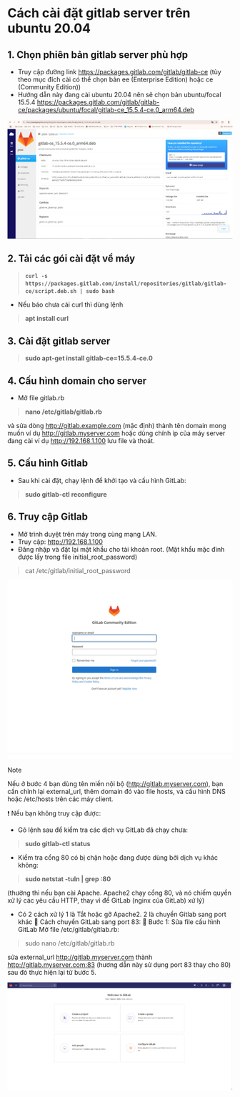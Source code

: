 # Cách cài đặt gitlab server trên ubuntu 20.04

## 1. Chọn phiên bản gitlab server phù hợp

- Truy cập đường link https://packages.gitlab.com/gitlab/gitlab-ce (tùy theo mục đích cài có thể chọn bản ee (Enterprise Edition) hoặc ce (Community Edition))
- Hướng dẫn này đang cài ubuntu 20.04 nên sẽ chọn bản ubuntu/focal 15.5.4
https://packages.gitlab.com/gitlab/gitlab-ce/packages/ubuntu/focal/gitlab-ce_15.5.4-ce.0_arm64.deb

![web tải gitlab server](gitlab_ce_15.5.4_ubuntu_focal.jpg)
## 2. Tải các gói cài đặt về máy
> **`curl -s https://packages.gitlab.com/install/repositories/gitlab/gitlab-ce/script.deb.sh | sudo bash`**
- Nếu báo chưa cài curl thì dùng lệnh 
> **apt install curl**
## 3. Cài đặt gitlab server
> **sudo apt-get install gitlab-ce=15.5.4-ce.0** 
## 4. Cấu hình domain cho server
- Mở file gitlab.rb
>**nano /etc/gitlab/gitlab.rb**

và sửa dòng http://gitlab.example.com (mặc định) thành tên domain mong muốn ví dụ http://gitlab.myserver.com hoặc dùng chính ip của máy server đang cài ví dụ http://192.168.1.100 lưu file và thoát.
## 5. Cấu hình Gitlab
- Sau khi cài đặt, chạy lệnh để khởi tạo và cấu hình GitLab:
> **sudo gitlab-ctl reconfigure**
## 6. Truy cập Gitlab
- Mở trình duyệt trên máy trong cùng mạng LAN.
- Truy cập: http://192.168.1.100
- Đăng nhập và đặt lại mật khẩu cho tài khoản root. (Mật khẩu mặc đinh được lấy trong file initial_root_password)
> cat /etc/gitlab/initial_root_password

![login gitlab server](sign_in.jpg)
> [!NOTE]
>  Nếu ở bước 4 bạn dùng tên miền nội bộ (http://gitlab.myserver.com), bạn cần chỉnh lại external_url, thêm domain đó vào file hosts, và cấu hình DNS hoặc /etc/hosts trên các máy client.

❗ Nếu bạn không truy cập được:
- Gõ lệnh sau để kiểm tra các dịch vụ GitLab đã chạy chưa:
> **sudo gitlab-ctl status**
- Kiểm tra cổng 80 có bị chặn hoặc đang được dùng bởi dịch vụ khác không:
> **sudo netstat -tuln | grep :80**

(thường thì nếu bạn cài Apache. Apache2 chạy cổng 80, và nó chiếm quyền xử lý các yêu cầu HTTP, thay vì để GitLab (nginx của GitLab) xử lý)
- Có 2 cách xử lý 1 là Tắt hoặc gỡ Apache2. 2 là chuyển Gitlab sang port khác 
🔧 Cách chuyển GitLab sang port 83:
📝 Bước 1: Sửa file cấu hình GitLab
Mở file /etc/gitlab/gitlab.rb:
> sudo nano /etc/gitlab/gitlab.rb

sửa external_url http://gitlab.myserver.com thành http://gitlab.myserver.com:83 (hương dẫn này sử dụng port 83 thay cho 80) sau đó thực hiện lại từ bước 5.

![login gitlab server](success_sign_in.jpg)
